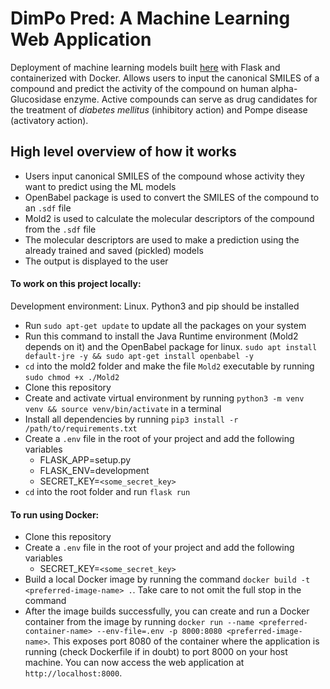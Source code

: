 # DimPo Pred: A Machine Learning Web Application
Deployment of machine learning models built [here](https://github.com/dopewevmond/fyp) with Flask and containerized with Docker. Allows users to input the canonical SMILES of a compound and predict the activity of the compound on human alpha-Glucosidase enzyme. Active compounds can serve as drug candidates for the treatment of _diabetes mellitus_ (inhibitory action) and Pompe disease (activatory action).

## High level overview of how it works
* Users input canonical SMILES of the compound whose activity they want to predict using the ML models
* OpenBabel package is used to convert the SMILES of the compound to an `.sdf` file
* Mold2 is used to calculate the molecular descriptors of the compound from the `.sdf` file
* The molecular descriptors are used to make a prediction using the already trained and saved (pickled) models
* The output is displayed to the user

#### To work on this project locally:
Development environment: Linux. Python3 and pip should be installed
* Run `sudo apt-get update` to update all the packages on your system
* Run this command to install the Java Runtime environment (Mold2 depends on it) and the OpenBabel package for linux. `sudo apt install default-jre -y && sudo apt-get install openbabel -y`
* `cd` into the mold2 folder and make the file `Mold2` executable by running `sudo chmod +x ./Mold2`
* Clone this repository
* Create and activate virtual environment by running `python3 -m venv venv && source venv/bin/activate` in a terminal
* Install all dependencies by running `pip3 install -r /path/to/requirements.txt`
* Create a `.env` file in the root of your project and add the following variables
    * FLASK_APP=setup.py
    * FLASK_ENV=development
    * SECRET_KEY=`<some_secret_key>`
* `cd` into the root folder and run `flask run`


#### To run using Docker:
* Clone this repository
* Create a `.env` file in the root of your project and add the following variables
    * SECRET_KEY=`<some_secret_key>`
* Build a local Docker image by running the command `docker build -t <preferred-image-name> .`. Take care to not omit the full stop in the command
* After the image builds successfully, you can create and run a Docker container from the image by running `docker run --name <preferred-container-name> --env-file=.env -p 8000:8080 <preferred-image-name>`. This exposes port 8080 of the container where the application is running (check Dockerfile if in doubt) to port 8000 on your host machine. You can now access the web application at `http://localhost:8000`.
